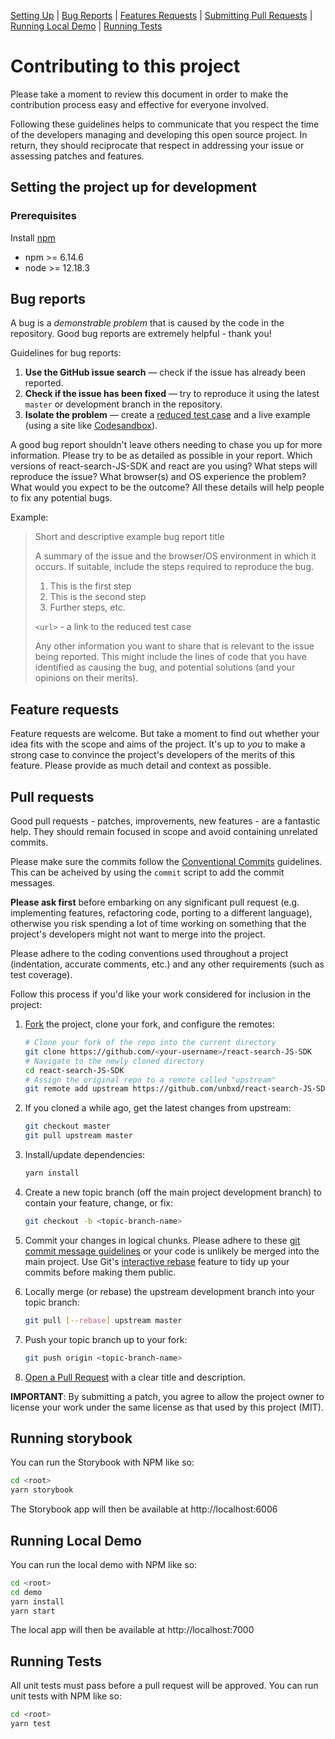 [Setting Up](setting-up) | [Bug Reports](#bugs) | [Features Requests](#features) | [Submitting Pull Requests](#pull-requests) | [Running Local Demo](#running-the-app) | [Running Tests](#running-tests)

# Contributing to this project

Please take a moment to review this document in order to make the contribution process easy and effective for everyone involved.

Following these guidelines helps to communicate that you respect the time of the developers managing and developing this open source project.
In return, they should reciprocate that respect in addressing your issue or assessing patches and features.

<a name="setting-up"></a>

## Setting the project up for development

### Prerequisites

Install [npm](https://www.npmjs.com/get-npm)

* npm >= 6.14.6
* node >= 12.18.3

<a name="bugs"></a>

## Bug reports

A bug is a _demonstrable problem_ that is caused by the code in the repository.
Good bug reports are extremely helpful - thank you!

Guidelines for bug reports:

1. **Use the GitHub issue search** &mdash; check if the issue has already been reported.
2. **Check if the issue has been fixed** &mdash; try to reproduce it using the latest `master` or development branch in the repository.
3. **Isolate the problem** &mdash; create a [reduced test case](http://css-tricks.com/reduced-test-cases/) and a live example (using a site like [Codesandbox](https://codesandbox.io/)).

A good bug report shouldn't leave others needing to chase you up for more information.
Please try to be as detailed as possible in your report.
Which versions of react-search-JS-SDK and react are you using?
What steps will reproduce the issue? What browser(s) and OS experience the problem?
What would you expect to be the outcome?
All these details will help people to fix any potential bugs.

Example:

> Short and descriptive example bug report title
>
> A summary of the issue and the browser/OS environment in which it occurs.
> If suitable, include the steps required to reproduce the bug.
>
> 1. This is the first step
> 2. This is the second step
> 3. Further steps, etc.
>
> `<url>` - a link to the reduced test case
>
> Any other information you want to share that is relevant to the issue being reported.
> This might include the lines of code that you have identified as causing the bug,
> and potential solutions (and your opinions on their merits).

<a name="features"></a>

## Feature requests

Feature requests are welcome.
But take a moment to find out whether your idea fits with the scope and aims of the project.
It's up to _you_ to make a strong case to convince the project's developers of the merits of this feature.
Please provide as much detail and context as possible.

<a name="pull-requests"></a>

## Pull requests

Good pull requests - patches, improvements, new features - are a fantastic help.
They should remain focused in scope and avoid containing unrelated commits.

Please make sure the commits follow the [Conventional Commits](https://github.com/commitizen/cz-cli) guidelines. This can be acheived by using the `commit` script to add the commit messages.


**Please ask first** before embarking on any significant pull request (e.g. implementing features, refactoring code, porting to a different language),
otherwise you risk spending a lot of time working on something that the project's developers might not want to merge into the project.

Please adhere to the coding conventions used throughout a project (indentation, accurate comments, etc.) and any other requirements (such as test coverage).

Follow this process if you'd like your work considered for inclusion in the project:

1. [Fork](http://help.github.com/fork-a-repo/) the project, clone your fork, and configure the remotes:

    ```bash
    # Clone your fork of the repo into the current directory
    git clone https://github.com/<your-username>/react-search-JS-SDK
    # Navigate to the newly cloned directory
    cd react-search-JS-SDK
    # Assign the original repo to a remote called "upstream"
    git remote add upstream https://github.com/unbxd/react-search-JS-SDK
    ```

2. If you cloned a while ago, get the latest changes from upstream:

    ```bash
    git checkout master
    git pull upstream master
    ```

3. Install/update dependencies:

    ```bash
    yarn install
    ```

4. Create a new topic branch (off the main project development branch) to
   contain your feature, change, or fix:

    ```bash
    git checkout -b <topic-branch-name>
    ```

5. Commit your changes in logical chunks.
   Please adhere to these [git commit message guidelines](http://tbaggery.com/2008/04/19/a-note-about-git-commit-messages.html)
   or your code is unlikely be merged into the main project.
   Use Git's [interactive rebase](https://help.github.com/articles/interactive-rebase)
   feature to tidy up your commits before making them public.

6. Locally merge (or rebase) the upstream development branch into your topic branch:

    ```bash
    git pull [--rebase] upstream master
    ```

7. Push your topic branch up to your fork:

    ```bash
    git push origin <topic-branch-name>
    ```

8. [Open a Pull Request](https://help.github.com/articles/using-pull-requests/)
   with a clear title and description.

**IMPORTANT**: By submitting a patch, you agree to allow the project owner to license your work under the same license as that used by this project (MIT).

<a name="running-the-app"></a>

## Running storybook

You can run the Storybook with NPM like so:

```bash
cd <root>
yarn storybook
```

The Storybook app will then be available at http://localhost:6006

## Running Local Demo

You can run the local demo with NPM like so:

```bash
cd <root>
cd demo
yarn install
yarn start
```

The local app will then be available at http://localhost:7000

<a name="running-tests"></a>

## Running Tests

All unit tests must pass before a pull request will be approved.
You can run unit tests with NPM like so:

```bash
cd <root>
yarn test
```

